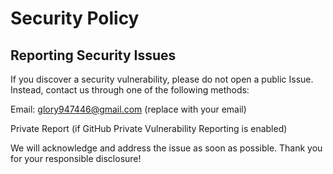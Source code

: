 # Security Policy

## Reporting Security Issues
If you discover a security vulnerability, please do not open a public Issue. Instead, contact us through one of the following methods:

Email: glory947446@gmail.com (replace with your email)

Private Report (if GitHub Private Vulnerability Reporting is enabled)

We will acknowledge and address the issue as soon as possible. Thank you for your responsible disclosure!
